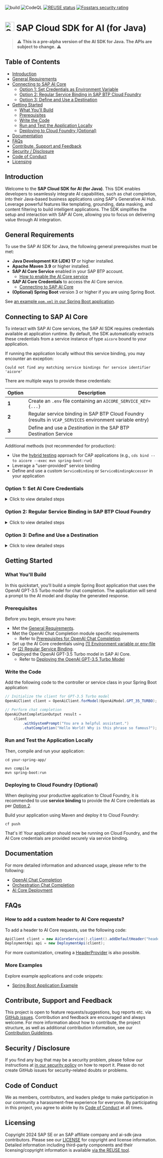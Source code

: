 ![build](https://github.com/SAP/ai-sdk-java/actions/workflows/continuous-integration.yaml/badge.svg?branch=main)
![CodeQL](https://github.com/SAP/ai-sdk-java/actions/workflows/github-code-scanning/codeql/badge.svg)
[![REUSE status](https://api.reuse.software/badge/git.fsfe.org/reuse/api)](https://api.reuse.software/info/git.fsfe.org/reuse/api)
[![Fosstars security rating](https://github.com/SAP/cloud-sdk-java/blob/fosstars-report/fosstars_badge.svg)](https://github.com/SAP/cloud-sdk-java/blob/fosstars-report/fosstars_report.md)

# <img src="https://sap.github.io/cloud-sdk/img/logo.svg" alt="SAP Cloud SDK" width="30"/> SAP Cloud SDK for AI (for Java)

> ⚠️ **This is a pre-alpha version of the AI SDK for Java. The APIs are subject to change.** ⚠️

## Table of Contents

- [Introduction](#introduction)
- [General Requirements](#general-requirements)
- [Connecting to SAP AI Core](#connecting-to-sap-ai-core)
    - [Option 1: Set Credentials as Environment Variable](#option-1-set-ai-core-credentials)
    - [Option 2: Regular Service Binding in SAP BTP Cloud Foundry](#option-2-regular-service-binding-in-sap-btp-cloud-foundry)
    - [Option 3: Define and Use a Destination](#option-3-define-and-use-a-destination)
- [Getting Started](#getting-started)
    - [What You'll Build](#what-youll-build)
    - [Prerequisites](#prerequisites)
    - [Write the Code](#write-the-code)
    - [Run and Test the Application Locally](#run-and-test-the-application-locally)
    - [Deploying to Cloud Foundry (Optional)](#deploying-to-cloud-foundry-optional)
- [Documentation](#documentation)
- [FAQs](#faqs)
- [Contribute, Support and Feedback](#contribute-support-and-feedback)
- [Security / Disclosure](#security--disclosure)
- [Code of Conduct](#code-of-conduct)
- [Licensing](#licensing)

## Introduction

Welcome to the **SAP Cloud SDK for AI (for Java)**.
This SDK enables developers to seamlessly integrate AI capabilities, such as chat completion, into their Java-based business applications using SAP's Generative AI Hub.
Leverage powerful features like templating, grounding, data masking, and content filtering to build intelligent applications.
The SDK simplifies the setup and interaction with SAP AI Core, allowing you to focus on delivering value through AI integration.

## General Requirements

To use the SAP AI SDK for Java, the following general prerequisites must be met:

- **Java Development Kit (JDK) 17** or higher installed.
- **Apache Maven 3.9** or higher installed.
- **SAP AI Core Service** enabled in your SAP BTP account.
    - [How to enable the AI Core service](https://help.sap.com/docs/sap-ai-core/sap-ai-core-service-guide/initial-setup)
- **SAP AI Core Credentials** to access the AI Core service.
    - [Connecting to SAP AI Core](#connecting-to-sap-ai-core)
- **(Optional) Spring Boot** version 3 or higher if you are using Spring Boot.

See [an example `pom.xml` in our Spring Boot application](sample-code/spring-app/pom.xml).

## Connecting to SAP AI Core

To interact with SAP AI Core services, the SAP AI SDK requires credentials available at application runtime.
By default, the SDK automatically extracts these credentials from a service instance of  type `aicore` bound to your application.

If running the application locally without this service binding, you may encounter an exception:

```
Could not find any matching service bindings for service identifier 'aicore'
```

There are multiple ways to provide these credentials:

| Option | Description                                                                                              |
|--------|----------------------------------------------------------------------------------------------------------|
| **1**  | Create an `.env` file containing an `AICORE_SERVICE_KEY={...}`                                           |
| **2**  | Regular service binding in SAP BTP Cloud Foundry (results in `VCAP_SERVICES` environment variable entry) |
| **3**  | Define and use a _Destination_ in the SAP BTP Destination Service                                        |

Additional methods (not recommended for production):

- Use the [hybrid testing](https://cap.cloud.sap/docs/advanced/hybrid-testing#services-on-cloud-foundry) approach for
  CAP applications (e.g., `cds bind --to aicore --exec mvn spring-boot:run`)
- Leverage a "user-provided" service binding
- Define and use a custom `ServiceBinding` or `ServiceBindingAccessor` in your application

### Option 1: Set AI Core Credentials

<details>
<summary>Click to view detailed steps</summary>


**1. Obtain Service Credentials:**

- Log into the **SAP BTP Cockpit**
- Navigate to **Instances and Subscriptions** -> **Instances** -> **AI Core**
- Click **View Credentials** and copy the JSON content

**2. Create `.env` file:**

- Create an `.env` file in the root directory of your application
- Add an entry `AICORE_SERVICE_KEY='<content-of-service-key>'`

<details>
<summary>Set an environment variable instead of .env</summary>

**2. Set an Environment Variable: (alternative)**

- In your IDE or terminal, set the environment variable `AICORE_SERVICE_KEY` with the copied JSON content

  ℹ️ The environment variable has priority over the `.env` file.

Example Linux/MacOS:

```shell
export AICORE_SERVICE_KEY='{ "clientid": "...", "clientsecret": "...", "url": "...", "serviceurls": { "AI_API_URL": "..." } }'
```

Example Windows:

```shell
$env:AICORE_SERVICE_KEY='{ "clientid": "...", "clientsecret": "...", "url": "...", "serviceurls": { "AI_API_URL": "..." } }'
```

</details>
</details>

### Option 2: Regular Service Binding in SAP BTP Cloud Foundry

<details>
<summary>Click to view detailed steps</summary>


**1. Bind an existing `aicore` service instance to your application**

SAP BTP provides multiple ways to do this:

- Using the web interface
- Using the CLI
- Using MTA or manifest files

[Learn more about binding service instances to applications](https://help.sap.com/docs/btp/sap-business-technology-platform/binding-service-instances-to-applications)

After restarting your application, you should see an "aicore" entry in the `VCAP_SERVICES` environment variable:

```json
{
  "aicore": [
    {
      "clientid": "...",
      "clientsecret": "...",
      "url": "...",
      "serviceurls": {
        "AI_API_URL": "..."
      }
    }
  ]
}
```

</details>

### Option 3: Define and Use a Destination

<details>
<summary>Click to view detailed steps</summary>

**1. Obtain Service Credentials:** (Same as in Option 1)

**2. Create a Destination:**

- In the **SAP BTP Cockpit**, go to **Connectivity** -> **Destinations**
- Click **New Destination** and configure:

    - **Name**: `my-aicore`
    - **Type**: `HTTP`
    - **URL**: `[serviceurls.AI_API_URL]/v2` (append `/v2` to the URL)
    - **Proxy Type**: `Internet`
    - **Authentication**: `OAuth2ClientCredentials`
    - **Client ID**: `[clientid]`
    - **Client Secret**: `[clientsecret]`
    - **Token Service URL Type**: `Dedicated`
    - **Token Service URL**: `[url]`

**3. Use the Destination in Your Application:**

```java
Destination destination = DestinationAccessor.getDestination("my-aicore");
AiCoreService client = new AiCoreService().withDestination(destination);
```

</details>

## Getting Started

### What You'll Build

In this quickstart, you'll build a simple Spring Boot application that uses the OpenAI GPT-3.5 Turbo model for chat completion.
The application will send a prompt to the AI model and display the generated response.

### Prerequisites

Before you begin, ensure you have:

- Met the [General Requirements](#general-requirements).
- Met the OpenAI Chat Completion module specific requirements
    - Refer to [Prerequisites for OpenAI Chat Completion](docs/guides/OPENAI_CHAT_COMPLETION.md#prerequisites)
- Set up the AI Core credentials
  using [(1) Environment variable or env-file](#option-1-set-ai-core-credentials)
  or [(2) Regular Service Binding](#option-2-regular-service-binding-in-sap-btp-cloud-foundry).
- Deployed the OpenAI GPT-3.5 Turbo model in SAP AI Core.
    - Refer to [Deploying the OpenAI GPT-3.5 Turbo Model](docs/guides/OPENAI_CHAT_COMPLETION.md#usage)

### Write the Code

Add the following code to the controller or service class in your Spring Boot application:

```java
// Initialize the client for GPT-3.5 Turbo model
OpenAiClient client = OpenAiClient.forModel(OpenAiModel.GPT_35_TURBO);

// Perform chat completion
OpenAiChatCompletionOutput result =
    client
        .withSystemPrompt("You are a helpful assistant.")
        .chatCompletion("Hello World! Why is this phrase so famous?");
```

### Run and Test the Application Locally

Then, compile and run your application:

```shell
cd your-spring-app/

mvn compile
mvn spring-boot:run
```

### Deploying to Cloud Foundry (Optional)

When deploying your productive application to Cloud Foundry, it is recommended to use **service binding** to provide the AI Core credentials as per [Option 2](#option-2-regular-service-binding-in-sap-btp-cloud-foundry).

Build your application using Maven and deploy it to Cloud Foundry:

 ```shell
 cf push
 ```

That's it!
Your application should now be running on Cloud Foundry, and the AI Core credentials are provided securely via service binding.

## Documentation

For more detailed information and advanced usage, please refer to the following:

- [OpenAI Chat Completion](docs/guides/OPENAI_CHAT_COMPLETION.md)
- [Orchestration Chat Completion](docs/guides/ORCHESTRATION_CHAT_COMPLETION.md)
- [AI Core Deployment](docs/guides/AI_CORE_DEPLOYMENT.md)

## FAQs

### How to add a custom header to AI Core requests?

To add a header to AI Core requests, use the following code:

```java
ApiClient client = new AiCoreService().client().addDefaultHeader("header-key", "header-value");
DeploymentApi api = new DeploymentApi(client);
```

For more customization, creating a [HeaderProvider](https://sap.github.io/cloud-sdk/docs/java/features/connectivity/http-destinations#about-headerproviders) is also possible.

### More Examples

Explore example applications and code snippets:

- [Spring Boot Application Example](sample-code/spring-app)

## Contribute, Support and Feedback

This project is open to feature requests/suggestions, bug reports etc. via [GitHub issues](https://github.com/SAP/ai-sdk-java/issues).
Contribution and feedback are encouraged and always welcome. 
For more information about how to contribute, the project structure, as well as additional contribution information, see our [Contribution Guidelines](CONTRIBUTING.md).

## Security / Disclosure

If you find any bug that may be a security problem, please follow our instructions at [in our security policy](https://github.com/SAP/ai-sdk-java/security/policy) on how to report it. 
Please do not create GitHub issues for security-related doubts or problems.

## Code of Conduct

We as members, contributors, and leaders pledge to make participation in our community a harassment-free experience for everyone. 
By participating in this project, you agree to abide by its [Code of Conduct](https://github.com/SAP/.github/blob/main/CODE_OF_CONDUCT.md) at all times.

## Licensing

Copyright 2024 SAP SE or an SAP affiliate company and ai-sdk-java contributors. Please see our [LICENSE](LICENSE) for copyright and license information. 
Detailed information including third-party components and their licensing/copyright information is available [via the REUSE tool](https://api.reuse.software/info/github.com/SAP/ai-sdk-java).
